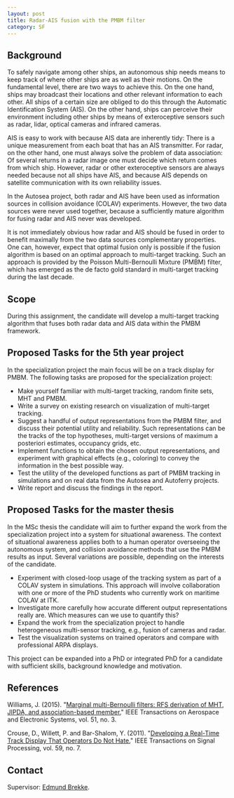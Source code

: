 ```yaml
---
layout: post
title: Radar-AIS fusion with the PMBM filter
category: SF
---
```

## Background

To safely navigate among other ships, an autonomous ship needs means to keep track of where other ships are as well as their motions. 
On the fundamental level, there are two ways to achieve this. On the one hand, ships may broadcast their locations and other relevant information to each other. 
All ships of a certain size are obliged to do this through the Automatic Identification System (AIS). 
On the other hand, ships can perceive their environment including other ships by means of exteroceptive sensors such as radar, lidar, optical cameras and infrared cameras. 

AIS is easy to work with because AIS data are inherently tidy: There is a unique measurement from each boat that has an AIS transmitter. 
For radar, on the other hand, one must always solve the problem of data association: 
Of several returns in a radar image one must decide which return comes from which ship. 
However, radar or other exteroceptive sensors are always needed because not all ships have AIS, and because AIS depends on satellite communication with its own reliability issues. 

In the Autosea project, both radar and AIS have been used as information sources in collision avoidance (COLAV) experiments. 
However, the two data sources were never used together, because a sufficiently mature algorithm for fusing radar and AIS never was developed. 

It is not immediately obvious how radar and AIS should be fused in order to benefit maximally from the two data sources complementary properties. 
One can, however, expect that optimal fusion only is possible if the fusion algorithm is based on an optimal approach to multi-target tracking. 
Such an approach is provided by the Poisson Multi-Bernoulli Mixture (PMBM) filter, which has emerged as the de facto gold standard in multi-target tracking during the last decade. 


## Scope

During this assignment, the candidate will develop a multi-target tracking algorithm that fuses both radar data and AIS data within the PMBM framework. 


## Proposed Tasks for the 5th year project

In the specialization project the main focus will be on a track display for PMBM. The following tasks are proposed for the specialization project:

* Make yourself familiar with multi-target tracking, random finite sets, MHT and PMBM. 
* Write a survey on existing research on visualization of multi-target tracking.
* Suggest a handful of output representations from the PMBM filter, and discuss their potential utility and reliability. Such representations can be the tracks of the top hypotheses, multi-target versions of maximum a posteriori estimates, occupancy grids, etc. 
* Implement functions to obtain the chosen output representations, and experiment with graphical effects (e.g., coloring) to convey the information in the best possible way. 
* Test the utility of the developed functions as part of PMBM tracking in simulations and on real data from the Autosea and Autoferry projects.
* Write report and discuss the findings in the report. 

## Proposed Tasks for the master thesis

In the MSc thesis the candidate will aim to further expand the work from the specialization project into a system for situational awareness. The context of situational awareness applies both to a human operator overseeing the autonomous system, and collision avoidance methods that use the PMBM results as input. Several variations are possible, depending on the interests of the candidate. 

* Experiment with closed-loop usage of the tracking system as part of a COLAV system in simulations. This approach will involve collaboration with one or more of the PhD students who currently work on maritime COLAV at ITK.
* Investigate more carefully how accurate different output representations really are. Which measures can we use to quantify this?
* Expand the work from the specialization project to handle heterogeneous multi-sensor tracking, e.g., fusion of cameras and radar. 
* Test the visualization systems on trained operators and compare with professional ARPA displays. 

This project can be expanded into a PhD or integrated PhD for a candidate with sufficient skills, background knowledge and motivation. 

## References
Williams, J. (2015). "[Marginal multi-Bernoulli filters: RFS derivation of MHT, JIPDA, and association-based member.][Williams2015]" IEEE Transactions on Aerospace and Electronic Systems, vol. 51, no. 3.

Crouse, D., Willett, P. and Bar-Shalom, Y. (2011). "[Developing a Real-Time Track Display That Operators Do Not Hate.][Crouse2011]" IEEE Transactions on Signal Processing, vol. 59, no. 7.

## Contact

Supervisor: [Edmund Brekke].  

[Edmund Brekke]: www.ntnu.edu/employees/edmund.brekke
[Williams2015]: https://ieeexplore.ieee.org/document/7272821
[Crouse2011]: https://ieeexplore.ieee.org/document/5740994